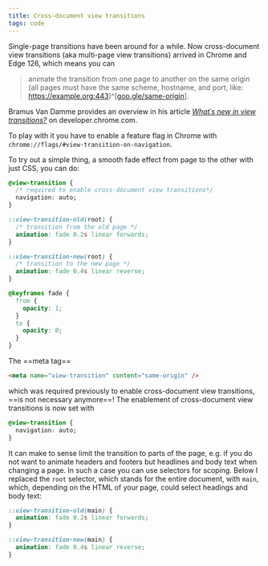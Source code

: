 ```yaml
---
title: Cross-document view transitions
tags: code
---
```

Single-page transitions have been around for a while. Now cross-document view transitions (aka multi-page view transitions) arrived in Chrome and Edge 126, which means you can

> animate the transition from one page to another on the same origin (all pages must have the same scheme, hostname, and port, like: https://example.org:443)^[[goo.gle/same-origin](https://goo.gle/same-origin)].

Bramus Van Damme provides an overview in his article [<cite>What´s new in view transitions?</cite>](https://developer.chrome.com/blog/view-transitions-update-io24) on developer.chrome.com.

To play with it you have to enable a feature flag in Chrome with `chrome://flags/#view-transition-on-navigation`. 

To try out a simple thing, a smooth fade effect from page to the other with just CSS, you can do:

```css
@view-transition {
  /* required to enable cross-document view transitions*/
  navigation: auto;  
}

::view-transition-old(root) {
  /* transition from the old page */
  animation: fade 0.2s linear forwards;
}

::view-transition-new(root) {
  /* transition to the new page */
  animation: fade 0.4s linear reverse;
}

@keyframes fade {
  from {
    opacity: 1;
  }
  to {
    opacity: 0;
  }
}
```

The ==meta tag==

```html
<meta name="view-transition" content="same-origin" />
```

which was required previously to enable cross-document view transitions, ==is not necessary anymore==! The enablement of cross-document view transitions is now set with

```css
@view-transition { 
  navigation: auto; 
} 
```

It can make to sense limit the transition to parts of the page, e.g. if you do not want to animate headers and footers but headlines and body text when changing a page. In such a case you can use selectors for scoping. Below I replaced the  `root` selector, which stands for the entire document, with `main`, which, depending on the HTML of your page, could select headings and body text:

```css
::view-transition-old(main) {
  animation: fade 0.2s linear forwards;
}

::view-transition-new(main) {
  animation: fade 0.4s linear reverse;
}
```

